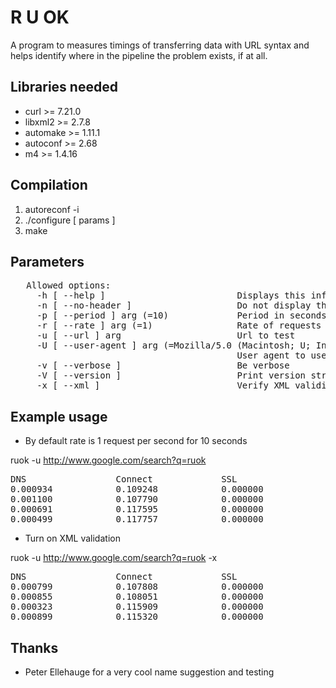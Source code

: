 # R U OK

A program to measures timings of transferring data with URL syntax and helps identify where in the pipeline the problem exists, if at all.

## Libraries needed 
* curl >= 7.21.0
* libxml2 >= 2.7.8
* automake >= 1.11.1
* autoconf >= 2.68
* m4 >= 1.4.16

## Compilation 

1. autoreconf -i
2. ./configure [ params ]
3. make 

## Parameters
<pre>
   Allowed options:
     -h [ --help ]                         Displays this information
     -n [ --no-header ]                    Do not display the header
     -p [ --period ] arg (=10)             Period in seconds
     -r [ --rate ] arg (=1)                Rate of requests per second
     -u [ --url ] arg                      Url to test
     -U [ --user-agent ] arg (=Mozilla/5.0 (Macintosh; U; Intel Mac OS X 10_5_8; en-us) AppleWebKit/533.21.1 (KHTML, like Gecko) Version/5.0.5 Safari/533.21.1)
                                           User agent to use
     -v [ --verbose ]                      Be verbose
     -V [ --version ]                      Print version string
     -x [ --xml ]                          Verify XML validity
</pre>

## Example usage 

* By default rate is 1 request per second for 10 seconds

ruok -u http://www.google.com/search?q=ruok
<pre>
DNS                 Connect             SSL                 Protocol            First byte          Total               Bytes               Return code         
0.000934            0.109248            0.000000            0.000001            0.153485            1.320860            96679.000000        200                 
0.001100            0.107790            0.000000            0.000001            0.146549            1.639408            96680.000000        200                 
0.000691            0.117595            0.000000            0.000000            0.147891            1.113251            81004.000000        200                 
0.000499            0.117757            0.000000            0.000001            0.135330            1.282660            96599.000000        200                 
</pre>

* Turn on XML validation

ruok -u http://www.google.com/search?q=ruok -x
<pre>
DNS                 Connect             SSL                 Protocol            First byte          Total               Bytes               Return code         XML             
0.000799            0.107808            0.000000            0.000000            0.141417            1.258222            96699.000000        200                 NOT OK     
0.000855            0.108051            0.000000            0.000005            0.151036            1.573901            96721.000000        200                 NOT OK     
0.000323            0.115909            0.000000            0.000001            0.153521            1.506323            96580.000000        200                 NOT OK     
0.000899            0.115320            0.000000            0.000002            0.142294            1.507822            96363.000000        200                 NOT OK     
</pre>

## Thanks

* Peter Ellehauge for a very cool name suggestion and testing
